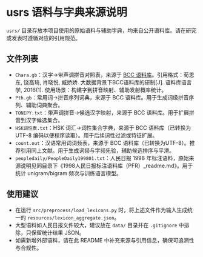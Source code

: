 # usrs 语料与字典来源说明

`usrs/` 目录存放本项目使用的原始语料与辅助字典，均来自公开语料库。请在研究或发表时遵循对应的引用规范。

## 文件列表
- `Chara.gb`：汉字→带声调拼音对照表，来源于 [BCC 语料库](https://bcc.blcu.edu.cn/)。引用格式：荀恩东, 饶高琦, 肖晓悦, 臧娇娇. 大数据背景下BCC语料库的研制[J]. 语料库语言学, 2016(1). 使用场景：构建字到拼音映射、辅助发射概率统计。
- `Pth.gb`：常用词→拼音序列词典，来源于 BCC 语料库。用于生成词级拼音序列、辅助词典聚合。
- `TONEPY.txt`：带声调拼音→候选汉字映射，来源于 BCC 语料库。用于扩展拼音到汉字候选集合。
- `HSK词性表.txt`：HSK 词汇→词性集合字典，来源于 BCC 语料库（已转换为 UTF-8 编码以便程序读取）。用于后续词性过滤或特征扩展。
- `count.out`：汉语常用词词频表，来源于 BCC 语料库（已转换为UTF-8）。推荐引用同上文献。用于生成词频与字频先验，辅助候选排序与平滑。
- `peopledaily/PeopleDaily199801.txt`：人民日报 1998 年标注语料，原始来源说明见同目录下《1998人民日报标注语料库（PFR）_readme.md》。用于统计 unigram/bigram 频次与训练语言模型。

## 使用建议
- 在运行 `src/preprocess/load_lexicons.py` 时，将上述文件作为输入生成统一的 `resources/lexicon_aggregate.json`。
- 大型语料如人民日报文件较大，建议放在 `data/` 目录并在 `.gitignore` 中排除，只保留统计结果 JSON。
- 如需新增外部语料，请在此 README 中补充来源与引用信息，确保可追溯性与合规性。

